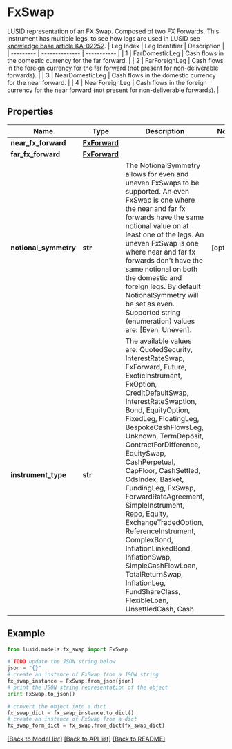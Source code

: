 # FxSwap

LUSID representation of an FX Swap. Composed of two FX Forwards.                This instrument has multiple legs, to see how legs are used in LUSID see [knowledge base article KA-02252](https://support.lusid.com/knowledgebase/article/KA-02252).                | Leg Index | Leg Identifier | Description |  | --------- | -------------- | ----------- |  | 1 | FarDomesticLeg | Cash flows in the domestic currency for the far forward. |  | 2 | FarForeignLeg | Cash flows in the foreign currency for the far forward (not present for non-deliverable forwards). |  | 3 | NearDomesticLeg | Cash flows in the domestic currency for the near forward. |  | 4 | NearForeignLeg | Cash flows in the foreign currency for the near forward (not present for non-deliverable forwards). |

## Properties
Name | Type | Description | Notes
------------ | ------------- | ------------- | -------------
**near_fx_forward** | [**FxForward**](FxForward.md) |  | 
**far_fx_forward** | [**FxForward**](FxForward.md) |  | 
**notional_symmetry** | **str** | The NotionalSymmetry allows for even and uneven FxSwaps to be supported.  An even FxSwap is one where the near and far fx forwards have the same notional value on at least one of the  legs. An uneven FxSwap is one where near and far fx forwards don&#39;t have the same notional on both the  domestic and foreign legs.  By default NotionalSymmetry will be set as even.    Supported string (enumeration) values are: [Even, Uneven]. | [optional] 
**instrument_type** | **str** | The available values are: QuotedSecurity, InterestRateSwap, FxForward, Future, ExoticInstrument, FxOption, CreditDefaultSwap, InterestRateSwaption, Bond, EquityOption, FixedLeg, FloatingLeg, BespokeCashFlowsLeg, Unknown, TermDeposit, ContractForDifference, EquitySwap, CashPerpetual, CapFloor, CashSettled, CdsIndex, Basket, FundingLeg, FxSwap, ForwardRateAgreement, SimpleInstrument, Repo, Equity, ExchangeTradedOption, ReferenceInstrument, ComplexBond, InflationLinkedBond, InflationSwap, SimpleCashFlowLoan, TotalReturnSwap, InflationLeg, FundShareClass, FlexibleLoan, UnsettledCash, Cash | 

## Example

```python
from lusid.models.fx_swap import FxSwap

# TODO update the JSON string below
json = "{}"
# create an instance of FxSwap from a JSON string
fx_swap_instance = FxSwap.from_json(json)
# print the JSON string representation of the object
print FxSwap.to_json()

# convert the object into a dict
fx_swap_dict = fx_swap_instance.to_dict()
# create an instance of FxSwap from a dict
fx_swap_form_dict = fx_swap.from_dict(fx_swap_dict)
```
[[Back to Model list]](../README.md#documentation-for-models) [[Back to API list]](../README.md#documentation-for-api-endpoints) [[Back to README]](../README.md)


